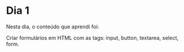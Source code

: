 # Dia 1


Nesta dia, o conteúdo que aprendi foi:

Criar formulários em HTML com as tags: input, button, textarea, select, form. 
